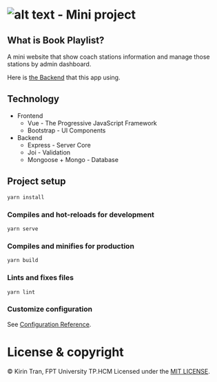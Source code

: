 # ![alt text](https://raw.githubusercontent.com/kien123456k/mini-vexere-Frontend/e320a483c54ed5f74a52cb4357aaa175e720555e/src/assets/images/logo.svg) - Mini project

## What is Book Playlist?
A mini website that show coach stations information and manage those stations by admin dashboard.

Here is [the Backend](https://github.com/kien123456k/mini-vexere-backend) that this app using.
## Technology
- Frontend
  - Vue - The Progressive JavaScript Framework
  - Bootstrap - UI Components
- Backend
  - Express - Server Core
  - Joi - Validation
  - Mongoose + Mongo - Database
## Project setup
```
yarn install
```

### Compiles and hot-reloads for development
```
yarn serve
```

### Compiles and minifies for production
```
yarn build
```

### Lints and fixes files
```
yarn lint
```

### Customize configuration
See [Configuration Reference](https://cli.vuejs.org/config/).

# License & copyright

© Kirin Tran, FPT University TP.HCM
Licensed under the [MIT LICENSE](LICENSE).